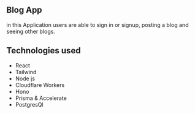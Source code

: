 ## Blog App
in this Application users are able to sign in or signup, posting a blog and seeing other blogs.

## Technologies used
- React
- Tailwind
- Node js
- Cloudflare Workers
- Hono
- Prisma & Accelerate
- PostgresQl